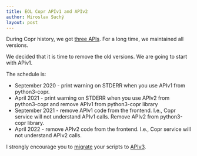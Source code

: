 ```yaml
---
title: EOL Copr APIv1 and APIv2
author: Miroslav Suchý
layout: post
---
```

During Copr history, we got [three APIs](http://frostyx.cz/posts/copr-has-a-brand-new-api). For a long time, we maintained all versions.

We decided that it is time to remove the old versions. We are going to start with APiv1.  

The schedule is:

  * September 2020 - print warning on STDERR when you use APIv1 from python3-copr.
  * April 2021 - print warning on STDERR when you use APIv2 from python3-copr and remove APIv1 from python3-copr library
  * September 2021 - remove APIv1 code from the frontend. I.e., Copr service will not understand APIv1 calls. Remove APIv2 from python3-copr library.
  * April 2022 - remove APIv2 code from the frontend. I.e., Copr service will not understand APIv2 calls.

I strongly encourage you to [migrate](https://python-copr.readthedocs.io/en/latest/client_v3/migration.html#migration) your scripts to [APIv3](https://python-copr.readthedocs.io/en/latest/ClientV3.html).
